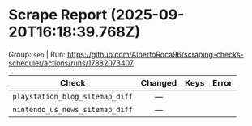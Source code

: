 # Scrape Report (2025-09-20T16:18:39.768Z)

Group: `seo`  |  Run: https://github.com/AlbertoRoca96/scraping-checks-scheduler/actions/runs/17882073407

| Check | Changed | Keys | Error |
|---|:---:|:--|:--|
| `playstation_blog_sitemap_diff` | — |  |  |
| `nintendo_us_news_sitemap_diff` | — |  |  |

